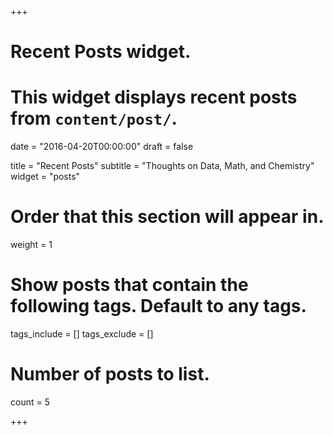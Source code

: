+++
# Recent Posts widget.
# This widget displays recent posts from `content/post/`.

date = "2016-04-20T00:00:00"
draft = false

title = "Recent Posts"
subtitle = "Thoughts on Data, Math, and Chemistry"
widget = "posts"

# Order that this section will appear in.
weight = 1

# Show posts that contain the following tags. Default to any tags.
tags_include = []
tags_exclude = []

# Number of posts to list.
count = 5

+++
